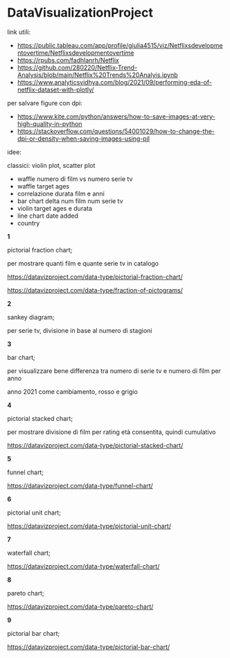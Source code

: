 # DataVisualizationProject

link utili:

- https://public.tableau.com/app/profile/giulia4515/viz/Netflixsdevelopmentovertime/Netflixsdevelopmentovertime
- https://rpubs.com/fadhlanrh/Netflix
- https://github.com/280220/Netflix-Trend-Analysis/blob/main/Netflix%20Trends%20Analyis.ipynb
- https://www.analyticsvidhya.com/blog/2021/09/performing-eda-of-netflix-dataset-with-plotly/

per salvare figure con dpi:

- https://www.kite.com/python/answers/how-to-save-images-at-very-high-quality-in-python
- https://stackoverflow.com/questions/54001029/how-to-change-the-dpi-or-density-when-saving-images-using-pil

idee:

classici: violin plot, scatter plot

- waffle numero di film vs numero serie tv
- waffle target ages
- correlazione durata film e anni
- bar chart delta num film num serie tv
- violin target ages e durata
- line chart date added
- country

**1**

pictorial fraction chart;

per mostrare quanti film e quante serie tv in catalogo

https://datavizproject.com/data-type/pictorial-fraction-chart/

https://datavizproject.com/data-type/fraction-of-pictograms/

**2**

sankey diagram;

per serie tv, divisione in base al numero di stagioni

**3**

bar chart;

per visualizzare bene differenza tra numero di serie tv e numero di film per anno

anno 2021 come cambiamento, rosso e grigio

**4**

pictorial stacked chart;

per mostrare divisione di film per rating età consentita, quindi cumulativo

https://datavizproject.com/data-type/pictorial-stacked-chart/

**5**

funnel chart;

https://datavizproject.com/data-type/funnel-chart/

**6**

pictorial unit chart;

https://datavizproject.com/data-type/pictorial-unit-chart/

**7**

waterfall chart;

https://datavizproject.com/data-type/waterfall-chart/

**8**

pareto chart;

https://datavizproject.com/data-type/pareto-chart/

**9**

pictorial bar chart;

https://datavizproject.com/data-type/pictorial-bar-chart/